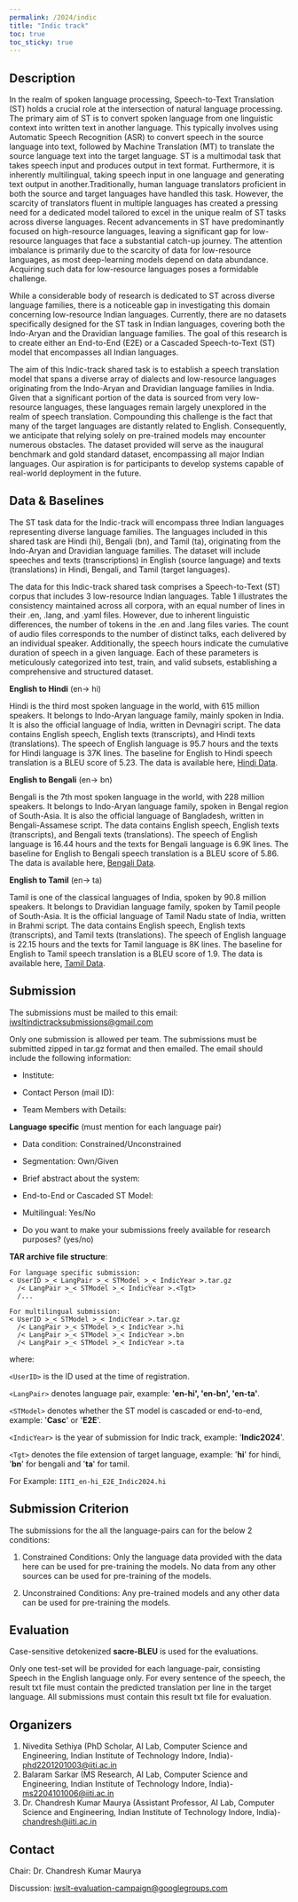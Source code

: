 ```yaml
---
permalink: /2024/indic
title: "Indic track"
toc: true
toc_sticky: true
---
```


<!--
Markdown notes: comments can be formed as in this example;
bulleted lines start with a - ;
if you want to have a line break either put a blank line in between the text or leave two spaces at the end of the line
-->

## Description

In the realm of spoken language processing, Speech-to-Text Translation (ST) holds a crucial role at the intersection of natural language processing. The primary aim of ST is to convert spoken language from one linguistic context into written text in another language. This typically involves using Automatic Speech Recognition (ASR) to convert speech in the source language into text, followed by Machine Translation (MT) to translate the source language text into the target language. ST is a multimodal task that takes speech input and produces output in text format. Furthermore, it is inherently multilingual, taking speech input in one language and generating text output in another.Traditionally, human language translators proficient in both the source and target languages have handled this task. However, the scarcity of translators fluent in multiple languages has created a pressing need for a dedicated model tailored to excel in the unique realm of ST tasks across diverse languages. Recent advancements in ST have predominantly focused on high-resource languages, leaving a significant gap for low-resource languages that face a substantial catch-up journey. The attention imbalance is primarily due to the scarcity of data for low-resource languages, as most deep-learning models depend on data abundance. Acquiring such data for low-resource languages poses a formidable challenge.

While a considerable body of research is dedicated to ST across diverse language families, there is a noticeable gap in investigating this domain concerning low-resource Indian languages. Currently, there are no datasets specifically designed for the ST task in Indian languages, covering both the Indo-Aryan and the Dravidian language families. The goal of this research is to create either an End-to-End (E2E) or a Cascaded Speech-to-Text (ST) model that encompasses all Indian languages.

The aim of this Indic-track shared task is to establish a speech translation model that spans a diverse array of dialects and low-resource languages originating from the Indo-Aryan and Dravidian language families in India. Given that a significant portion of the data is sourced from very low-resource languages, these languages remain largely unexplored in the realm of speech translation. Compounding this challenge is the fact that many of the target languages are distantly related to English. Consequently, we anticipate that relying solely on pre-trained models may encounter numerous obstacles. The dataset provided will serve as the inaugural benchmark and gold standard dataset, encompassing all major Indian languages. Our aspiration is for participants to develop systems capable of real-world deployment in the future.

<!-- Description the task, the languages, and the type of data -->

## Data & Baselines

The ST task data for the Indic-track will encompass three Indian languages representing diverse language families. The languages included in this shared task are Hindi (hi), Bengali (bn), and Tamil (ta), originating from the Indo-Aryan and Dravidian language families. The dataset will include speeches and texts (transcriptions) in English (source language) and texts (translations) in Hindi, Bengali, and Tamil (target languages).

The data for this Indic-track shared task comprises a Speech-to-Text (ST) corpus that includes 3 low-resource Indian languages. Table 1 illustrates the consistency maintained across all corpora, with an equal number of lines in their .en, .lang, and .yaml files. However, due to inherent linguistic differences, the number of tokens in the .en and .lang files varies. The count of audio files corresponds to the number of distinct talks, each delivered by an individual speaker. Additionally, the speech hours indicate the cumulative duration of speech in a given language. Each of these parameters is meticulously categorized into test, train, and valid subsets, establishing a comprehensive and structured dataset.

<!-- Details description of the data and links to download -->

**English to Hindi** (en-> hi) 

Hindi is the third most spoken language in the world, with 615 million speakers. It belongs to Indo-Aryan language family, mainly spoken in India. It is also the official language of India, written in Devnagiri script. The data contains English speech, English texts (transcripts), and Hindi texts (translations). The speech of English language is 95.7 hours and the texts for Hindi language is 37K lines. The baseline for English to Hindi speech translation is a BLEU score of 5.23. The data is available here, [Hindi Data](https://indianinstituteoftechindore-my.sharepoint.com/:u:/g/personal/phd2201201003_iiti_ac_in/Eakl5jrLIGVHrcUYOjnKd1MBuZQixSjwS-z3fFEiF-Q7Bw?e=ahCPV1). 



**English to Bengali** (en-> bn) 

Bengali is the 7th most spoken language in the world, with 228 million speakers. It belongs to Indo-Aryan language family, spoken in Bengal region of South-Asia. It is also the official language of Bangladesh, written in Bengali-Assamese script. The data contains English speech, English texts (transcripts), and Bengali texts (translations). The speech of English language is 16.44 hours and the texts for Bengali language is 6.9K lines. The baseline for English to Bengali speech translation is a BLEU score of 5.86. The data is available here, [Bengali Data](https://indianinstituteoftechindore-my.sharepoint.com/:u:/g/personal/phd2201201003_iiti_ac_in/EYhzdlL7mtNHmEDrhA0Y2NUBWHm15h4aK7hPUvk44Hbp1A?e=0rIjfR). 



**English to Tamil** (en-> ta)  

Tamil is one of the classical languages of India, spoken by 90.8 million speakers. It belongs to Dravidian language family, spoken by Tamil people of South-Asia. It is the official language of Tamil Nadu state of India, written in Brahmi script. The data contains English speech, English texts (transcripts), and Tamil texts (translations). The speech of English language is 22.15 hours and the texts for Tamil language is 8K lines. The baseline for English to Tamil speech translation is a BLEU score of 1.9. The data is available here, [Tamil Data](https://indianinstituteoftechindore-my.sharepoint.com/:u:/g/personal/phd2201201003_iiti_ac_in/EZDmpaF_c4xMoY51HA3qbdEBd5N4iVOcpQ3eZeHtlXBX5g?e=cGe03d). 



<!-- ## Baselines -->
<!-- Links to the baselines to be used (descriptions, publications and/or links to models, code) -->



## Submission

<!-- Description of expected submission format and submission instructions -->
The submissions must be mailed to this email: <iwsltindictracksubmissions@gmail.com>

Only one submission is allowed per team. The submissions must be submitted zipped in tar.gz format and then emailed. The email should include the following information:

- Institute:

- Contact Person (mail ID):

- Team Members with Details:

**Language specific** (must mention for each language pair)

- Data condition: Constrained/Unconstrained

- Segmentation: Own/Given

- Brief abstract about the system:

- End-to-End or Cascaded ST Model:

- Multilingual: Yes/No

- Do you want to make your submissions freely available for research purposes? (yes/no)


 
**TAR archive file structure**: 

```
For language specific submission:
< UserID >_< LangPair >_< STModel >_< IndicYear >.tar.gz  
  /< LangPair >_< STModel >_< IndicYear >.<Tgt>
  /...

For multilingual submission:
< UserID >_< STModel >_< IndicYear >.tar.gz  
  /< LangPair >_< STModel >_< IndicYear >.hi
  /< LangPair >_< STModel >_< IndicYear >.bn
  /< LangPair >_< STModel >_< IndicYear >.ta
```
where:

`<UserID>` is the ID used at the time of registration.

`<LangPair>` denotes language pair, example: **'en-hi', 'en-bn', 'en-ta'**.

`<STModel>` denotes whether the ST model is cascaded or end-to-end, example: '**Casc**' or '**E2E**'.

`<IndicYear>` is the year of submission for Indic track, example: '**Indic2024**'.

`<Tgt>` denotes the file extension of target language, example: '**hi**' for hindi, '**bn**' for bengali and '**ta**' for tamil.

For Example: `IITI_en-hi_E2E_Indic2024.hi`

## Submission Criterion
<!-- Description of constraints for contestants to follow -->
The submissions for the all the language-pairs can for the below 2 conditions:

1. Constrained Conditions: Only the language data provided with the data here can be used for pre-training the models. No data from any other sources can be used for pre-training of the models. 

2. Unconstrained Conditions: Any pre-trained models and any other data can be used for pre-training the models.


## Evaluation

<!-- Description of metrics used for evaluation, what the official ranking is based on, links to evaluation scripts -->
Case-sensitive detokenized **sacre-BLEU** is used for the evaluations. 

Only one test-set will be provided for each language-pair, consisting Speech in the English language only. 
For every sentence of the speech, the result txt file must contain the predicted translation per line in the target language. All submissions must contain this result txt file for evaluation.  

## Organizers

<!-- List of organizers' names and affiliations -->

1. Nivedita Sethiya (PhD Scholar, AI Lab, Computer Science and Engineering, Indian Institute of Technology Indore, India)- <phd2201201003@iiti.ac.in>
2. Balaram Sarkar (MS Research, AI Lab, Computer Science and Engineering, Indian Institute of Technology Indore, India)- <ms2204101006@iiti.ac.in>
3. Dr. Chandresh Kumar Maurya (Assistant Professor, AI Lab, Computer Science and Engineering, Indian Institute of Technology Indore, India)- <chandresh@iiti.ac.in>

## Contact

<!-- Add chair(s) and their contact info, as well as standard google group -->
Chair: Dr. Chandresh Kumar Maurya

Discussion: <iwslt-evaluation-campaign@googlegroups.com>
